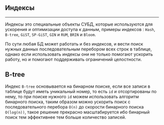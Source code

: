 Индексы
---
---

Индексы это специальные объекты СУБД, которые используются для ускорения
и оптимизации доступа к данным, примеры индексов :
`Hash`, `B-tree`, `GiST`, `SP-GiST`, `GIN` и `RUM`, `BRIN` и `Bloom`.

По сути любая БД может работать и без индексов, и вести поиск нужных данных 
последовательным перебором всех строк в таблице, однако если использовать индексы
они не только помогают ускорить работу, но и помогают поддерживать ограничений 
целостности.

B-tree
---

Индекс `B-tree` основывается на бинарном поиске, если все записи в таблице
будут иметь уникальный номер, то есть `id` и отсортированы по нему, то при поиске
нужного `id` можем использовать алгоритм бинарного поиска, таким образом можно 
ускорить поиск с последовательного перебора `O(n)` до скорости бинарного поиска 
`O(log(n))`, такое решение прекрасно масштабируется ибо бинарный поиск тем 
эффективнее тем больше количество записей.

